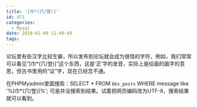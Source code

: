 ```yaml
---
title: '[巾*(穴/登)]'
id: 471
categories:
  - Mysql
date: 2010-01-09 11:49:49
tags:
---
```


论坛里有些汉字比较生僻，所以发布到论坛就会成为很怪的字符，例如，我们常常可以看见“[巾*(穴/登)]”这个东西，这是‘正’字的发音，实际上是绘画的画字的意思，但古书里用的“证”字，现在已经念不通。

在PHPMyadmin里面搜索：SELECT * FROM `bbs_posts` WHERE message like '%[巾*(穴/登)]%';
可是并没搜索到结果。试着把网页编码改为UTF-8，搜索结果就可以看到。